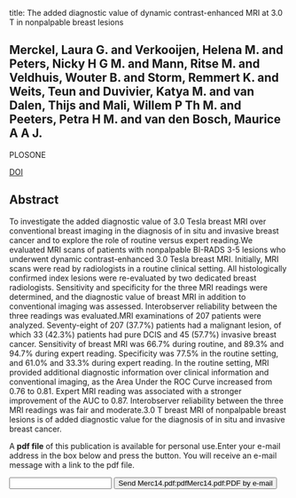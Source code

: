 title: The added diagnostic value of dynamic contrast-enhanced MRI at 3.0 T in nonpalpable breast lesions

## Merckel, Laura G. and Verkooijen, Helena M. and Peters, Nicky H G M. and Mann, Ritse M. and Veldhuis, Wouter B. and Storm, Remmert K. and Weits, Teun and Duvivier, Katya M. and van Dalen, Thijs and Mali, Willem P Th M. and Peeters, Petra H M. and van den Bosch, Maurice A A J.
PLOSONE

<a href="https://doi.org/10.1371/journal.pone.0094233">DOI</a>

## Abstract
To investigate the added diagnostic value of 3.0 Tesla breast MRI over conventional breast imaging in the diagnosis of in situ and invasive breast cancer and to explore the role of routine versus expert reading.We evaluated MRI scans of patients with nonpalpable BI-RADS 3-5 lesions who underwent dynamic contrast-enhanced 3.0 Tesla breast MRI. Initially, MRI scans were read by radiologists in a routine clinical setting. All histologically confirmed index lesions were re-evaluated by two dedicated breast radiologists. Sensitivity and specificity for the three MRI readings were determined, and the diagnostic value of breast MRI in addition to conventional imaging was assessed. Interobserver reliability between the three readings was evaluated.MRI examinations of 207 patients were analyzed. Seventy-eight of 207 (37.7%) patients had a malignant lesion, of which 33 (42.3%) patients had pure DCIS and 45 (57.7%) invasive breast cancer. Sensitivity of breast MRI was 66.7% during routine, and 89.3% and 94.7% during expert reading. Specificity was 77.5% in the routine setting, and 61.0% and 33.3% during expert reading. In the routine setting, MRI provided additional diagnostic information over clinical information and conventional imaging, as the Area Under the ROC Curve increased from 0.76 to 0.81. Expert MRI reading was associated with a stronger improvement of the AUC to 0.87. Interobserver reliability between the three MRI readings was fair and moderate.3.0 T breast MRI of nonpalpable breast lesions is of added diagnostic value for the diagnosis of in situ and invasive breast cancer.

A <b>pdf file</b> of this publication is available for personal use.Enter your e-mail address in the box below and press the button. You will receive an e-mail message with a link to the pdf file.
<form action="sender.php">  <input type="text" name="email">  <input type="submit" value="Send Merc14.pdf:pdfMerc14.pdf:PDF by e-mail"></form>